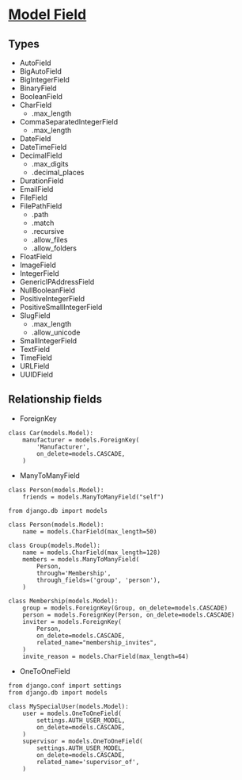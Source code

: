 # [Model Field](https://docs.djangoproject.com/en/1.10/ref/models/fields/)

## Types

- AutoField
- BigAutoField
- BigIntegerField
- BinaryField
- BooleanField
- CharField
  - .max_length
- CommaSeparatedIntegerField
  - .max_length
- DateField
- DateTimeField
- DecimalField
  - .max_digits
  - .decimal_places
- DurationField
- EmailField
- FileField
- FilePathField
  - .path
  - .match
  - .recursive
  - .allow_files
  - .allow_folders
- FloatField
- ImageField
- IntegerField
- GenericIPAddressField
- NullBooleanField
- PositiveIntegerField
- PositiveSmallIntegerField
- SlugField
  - .max_length
  - .allow_unicode
- SmallIntegerField
- TextField
- TimeField
- URLField
- UUIDField

## Relationship fields

- ForeignKey
```
class Car(models.Model):
    manufacturer = models.ForeignKey(
        'Manufacturer',
        on_delete=models.CASCADE,
    )
```

- ManyToManyField

```
class Person(models.Model):
    friends = models.ManyToManyField("self")
```

```
from django.db import models

class Person(models.Model):
    name = models.CharField(max_length=50)

class Group(models.Model):
    name = models.CharField(max_length=128)
    members = models.ManyToManyField(
        Person,
        through='Membership',
        through_fields=('group', 'person'),
    )

class Membership(models.Model):
    group = models.ForeignKey(Group, on_delete=models.CASCADE)
    person = models.ForeignKey(Person, on_delete=models.CASCADE)
    inviter = models.ForeignKey(
        Person,
        on_delete=models.CASCADE,
        related_name="membership_invites",
    )
    invite_reason = models.CharField(max_length=64)
```
- OneToOneField

```
from django.conf import settings
from django.db import models

class MySpecialUser(models.Model):
    user = models.OneToOneField(
        settings.AUTH_USER_MODEL,
        on_delete=models.CASCADE,
    )
    supervisor = models.OneToOneField(
        settings.AUTH_USER_MODEL,
        on_delete=models.CASCADE,
        related_name='supervisor_of',
    )
```
